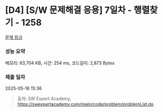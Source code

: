 # [D4] [S/W 문제해결 응용] 7일차 - 행렬찾기 - 1258 

[문제 링크](https://swexpertacademy.com/main/code/problem/problemDetail.do?contestProbId=AV18LoAqItcCFAZN) 

### 성능 요약

메모리: 63,704 KB, 시간: 254 ms, 코드길이: 2,873 Bytes

### 제출 일자

2025-05-16 15:36



> 출처: SW Expert Academy, https://swexpertacademy.com/main/code/problem/problemList.do